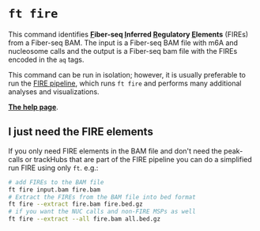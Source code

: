 # `ft fire`

This command identifies **<ins>F</ins>iber-seq <ins>I</ins>nferred <ins>R</ins>egulatory <ins>E</ins>lements** (FIREs) from a Fiber-seq BAM. The input is a Fiber-seq BAM file with m6A and nucleosome calls and the output is a Fiber-seq bam file with the FIREs encoded in the `aq` tags.

This command can be run in isolation; however, it is usually preferable to run the [FIRE pipeline](https://github.com/fiberseq/FIRE), which runs `ft fire` and performs many additional analyses and visualizations.

[**The help page**](../help.md#ft-fire).

## I just need the FIRE elements

If you only need FIRE elements in the BAM file and don't need the peak-calls or trackHubs that are part of the FIRE pipeline you can do a simplified run FIRE using only `ft`. e.g.:

```bash
# add FIREs to the BAM file
ft fire input.bam fire.bam
# Extract the FIREs from the BAM file into bed format
ft fire --extract fire.bam fire.bed.gz
# if you want the NUC calls and non-FIRE MSPs as well
ft fire --extract --all fire.bam all.bed.gz
```

```

```
